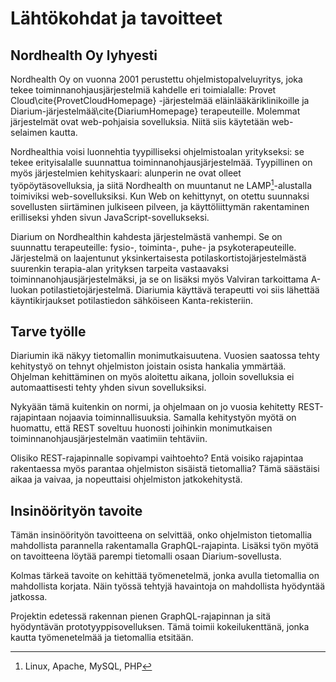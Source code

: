# Lähtökohdat ja tavoitteet

## Nordhealth Oy lyhyesti

Nordhealth Oy on vuonna 2001 perustettu ohjelmistopalveluyritys, joka tekee toiminnanohjausjärjestelmiä kahdelle eri toimialalle: Provet Cloud\cite{ProvetCloudHomepage} -järjestelmää eläinlääkäriklinikoille ja Diarium-järjestelmää\cite{DiariumHomepage} terapeuteille. Molemmat järjestelmät ovat web-pohjaisia sovelluksia. Niitä siis käytetään web-selaimen kautta.

Nordhealthia voisi luonnehtia tyypilliseksi ohjelmistoalan yritykseksi: se tekee erityisalalle suunnattua toiminnanohjausjärjestelmää. Tyypillinen on myös järjestelmien kehityskaari: alunperin ne ovat olleet työpöytäsovelluksia, ja siitä Nordhealth on muuntanut ne LAMP[^1]-alustalla toimiviksi web-sovelluksiksi. Kun Web on kehittynyt, on otettu suunnaksi sovellusten siirtäminen julkiseen pilveen, ja käyttöliittymän rakentaminen erilliseksi yhden sivun JavaScript-sovellukseksi.

[^1]: Linux, Apache, MySQL, PHP

Diarium on Nordhealthin kahdesta järjestelmästä vanhempi. Se on suunnattu terapeuteille: fysio-, toiminta-, puhe- ja psykoterapeuteille. Järjestelmä on laajentunut yksinkertaisesta potilaskortistojärjestelmästä suurenkin terapia-alan yrityksen tarpeita vastaavaksi toiminnanohjausjärjestelmäksi, ja se on lisäksi myös Valviran tarkoittama A-luokan potilastietojärjestelmä. Diariumia käyttävä terapeutti voi siis lähettää käyntikirjaukset potilastiedon sähköiseen Kanta-rekisteriin.

## Tarve työlle

Diariumin ikä näkyy tietomallin monimutkaisuutena. Vuosien saatossa tehty kehitystyö on tehnyt ohjelmiston joistain osista hankalia ymmärtää. Ohjelman kehittäminen on myös aloitettu aikana, jolloin sovelluksia ei automaattisesti tehty yhden sivun sovelluksiksi.

Nykyään tämä kuitenkin on normi, ja ohjelmaan on jo vuosia kehitetty REST-rajapintaan nojaavia toiminnallisuuksia. Samalla kehitystyön myötä on huomattu, että REST soveltuu huonosti joihinkin monimutkaisen toiminnanohjausjärjestelmän vaatimiin tehtäviin. 

Olisiko REST-rajapinnalle sopivampi vaihtoehto? Entä voisiko rajapintaa rakentaessa myös parantaa ohjelmiston sisäistä tietomallia? Tämä säästäisi aikaa ja vaivaa, ja nopeuttaisi ohjelmiston jatkokehitystä.

## Insinöörityön tavoite

Tämän insinöörityön tavoitteena on selvittää, onko ohjelmiston tietomallia mahdollista parannella rakentamalla GraphQL-rajapinta. Lisäksi työn myötä on tavoitteena löytää parempi tietomalli osaan Diarium-sovellusta.

Kolmas tärkeä tavoite on kehittää työmenetelmä, jonka avulla tietomallia on mahdollista korjata. Näin työssä tehtyjä havaintoja on mahdollista hyödyntää jatkossa.

Projektin edetessä rakennan pienen GraphQL-rajapinnan ja sitä hyödyntävän prototyyppisovelluksen. Tämä toimii kokeilukenttänä, jonka kautta työmenetelmää ja tietomallia etsitään.
